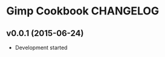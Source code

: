 Gimp Cookbook CHANGELOG
=======================

v0.0.1 (2015-06-24)
-------------------
- Development started
